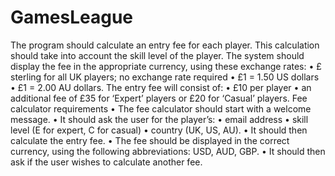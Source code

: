 # GamesLeague
The program should calculate an entry fee for each player. This calculation should take
into account the skill level of the player.
The system should display the fee in the appropriate currency, using these exchange rates:
• £ sterling for all UK players; no exchange rate required
• £1 = 1.50 US dollars
• £1 = 2.00 AU dollars.
The entry fee will consist of:
• £10 per player
• an additional fee of £35 for ‘Expert’ players or £20 for ‘Casual’ players.
Fee calculator requirements
• The fee calculator should start with a welcome message.
• It should ask the user for the player’s:
• email address
• skill level (E for expert, C for casual)
• country (UK, US, AU).
• It should then calculate the entry fee.
• The fee should be displayed in the correct currency, using the following
abbreviations: USD, AUD, GBP.
• It should then ask if the user wishes to calculate another fee.

